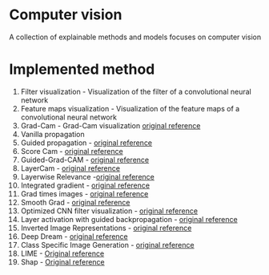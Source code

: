 # Computer vision
A collection of explainable methods and models focuses on computer vision

# Implemented method


1. Filter visualization -  Visualization of the filter of a convolutional neural network
2. Feature maps visualization - Visualization of the feature maps of a convolutional neural network
3. Grad-Cam - Grad-Cam visualization [original reference](https://arxiv.org/abs/1610.02391) 
4. Vanilla propagation
5. Guided propagation - [original reference](https://arxiv.org/abs/1412.6806) 
6. Score Cam - [original reference](https://arxiv.org/abs/1910.01279) 
7. Guided-Grad-CAM - [original reference](https://arxiv.org/abs/1610.02391) 
8. LayerCam  - [original reference](https://mmcheng.net/mftp/Papers/21TIP_LayerCAM.pdf)
9. Layerwise Relevance -[original reference](https://www.researchgate.net/publication/335708351_Layer-Wise_Relevance_Propagation_An_Overview) 
10. Integrated gradient - [original reference](https://arxiv.org/abs/1703.01365)
11. Grad times images - [original reference](https://arxiv.org/abs/1605.01713)
12. Smooth Grad - [original reference](https://arxiv.org/abs/1706.03825)
13. Optimized CNN filter visualization - [original reference](https://www.researchgate.net/publication/265022827_Visualizing_Higher-Layer_Features_of_a_Deep_Network)
14. Layer activation with guided backpropagation - [original reference](https://arxiv.org/abs/1412.6806)
15. Inverted Image Representations - [original reference](https://arxiv.org/abs/1412.0035)
16. Deep Dream - [original reference](https://research.googleblog.com/2015/06/inceptionism-going-deeper-into-neural.html)
17. Class Specific Image Generation - [original reference](https://arxiv.org/abs/1506.06579) 
1. LIME - [Original reference](https://arxiv.org/abs/1602.04938)
2. Shap - [Original reference](https://arxiv.org/abs/1705.07874)